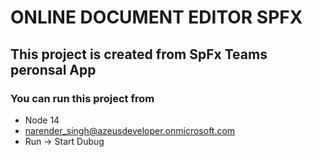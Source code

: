 # ONLINE DOCUMENT EDITOR SPFX

## This project is created from SpFx Teams peronsal App

### You can run this project from
* Node 14
* narender_singh@azeusdeveloper.onmicrosoft.com
* Run -> Start Dubug